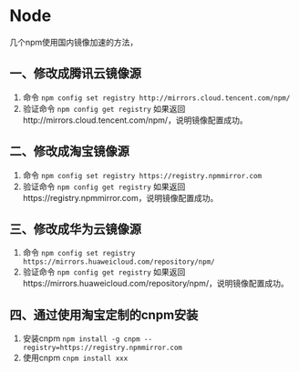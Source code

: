 # Node

几个npm使用国内镜像加速的方法，

## 一、修改成腾讯云镜像源
1. 命令
    `npm config set registry http://mirrors.cloud.tencent.com/npm/`
2. 验证命令
    `npm config get registry`
    如果返回http://mirrors.cloud.tencent.com/npm/，说明镜像配置成功。
## 二、修改成淘宝镜像源
1. 命令
    `npm config set registry https://registry.npmmirror.com`
2. 验证命令
    `npm config get registry`
    如果返回https://registry.npmmirror.com，说明镜像配置成功。
## 三、修改成华为云镜像源
1. 命令
    `npm config set registry https://mirrors.huaweicloud.com/repository/npm/`
2. 验证命令
    `npm config get registry`
    如果返回https://mirrors.huaweicloud.com/repository/npm/，说明镜像配置成功。

## 四、通过使用淘宝定制的cnpm安装
1. 安装cnpm
    `npm install -g cnpm --registry=https://registry.npmmirror.com`
2. 使用cnpm
    `cnpm install xxx`